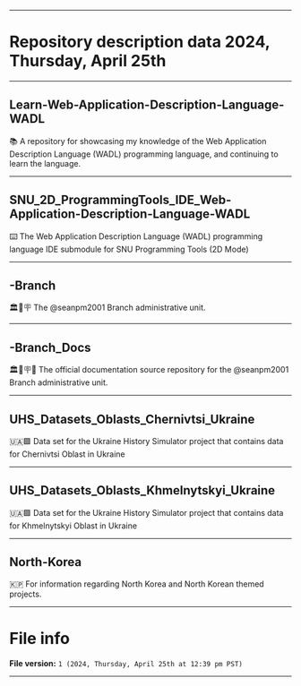 
***

# Repository description data 2024, Thursday, April 25th

---

## Learn-Web-Application-Description-Language-WADL

📚️ A repository for showcasing my knowledge of the Web Application Description Language (WADL) programming language, and continuing to learn the language. 

---

## SNU_2D_ProgrammingTools_IDE_Web-Application-Description-Language-WADL

⌨️ The Web Application Description Language (WADL) programming language IDE submodule for SNU Programming Tools (2D Mode)

---

## -Branch

🏛️🌿️🪧️ The @seanpm2001 Branch administrative unit.

---

## -Branch_Docs

🏛️🌿️🪧️📖️ The official documentation source repository for the @seanpm2001 Branch administrative unit.

---

## UHS_Datasets_Oblasts_Chernivtsi_Ukraine

🇺🇦️🟩️ Data set for the Ukraine History Simulator project that contains data for Chernivtsi Oblast in Ukraine

---

## UHS_Datasets_Oblasts_Khmelnytskyi_Ukraine

🇺🇦️🟩️ Data set for the Ukraine History Simulator project that contains data for Khmelnytskyi Oblast in Ukraine

---

## North-Korea

🇰🇵️ For information regarding North Korea and North Korean themed projects. 

***

# File info

**File version:** `1 (2024, Thursday, April 25th at 12:39 pm PST)`

***

